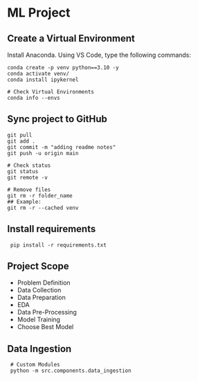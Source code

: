 # ML Project

## Create a Virtual Environment
Install Anaconda.
Using VS Code, type the following commands:

```
conda create -p venv python==3.10 -y
conda activate venv/
conda install ipykernel

# Check Virtual Environments
conda info --envs
```

## Sync project to GitHub
```
git pull
git add .
git commit -m "adding readme notes"
git push -u origin main

# Check status
git status
git remote -v

# Remove files
git rm -r folder_name
## Example:
git rm -r --cached venv

```

## Install requirements
```
 pip install -r requirements.txt
```

## Project Scope
- Problem Definition
- Data Collection
- Data Preparation
- EDA
- Data Pre-Processing
- Model Training
- Choose Best Model

## Data Ingestion
```
 # Custom Modules
 python -m src.components.data_ingestion
```
